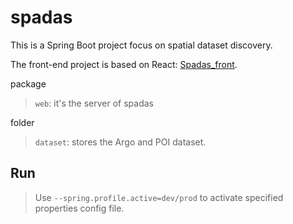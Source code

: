 # spadas

This is a Spring Boot project focus on spatial dataset discovery.

The front-end project is based on React: [Spadas_front](https://github/com/TotemSmartBus/spadas_front).

package
> `web`: it's the server of spadas

folder
> `dataset`: stores the Argo and POI dataset.

## Run

> Use `--spring.profile.active=dev/prod` to activate specified properties config file. 



